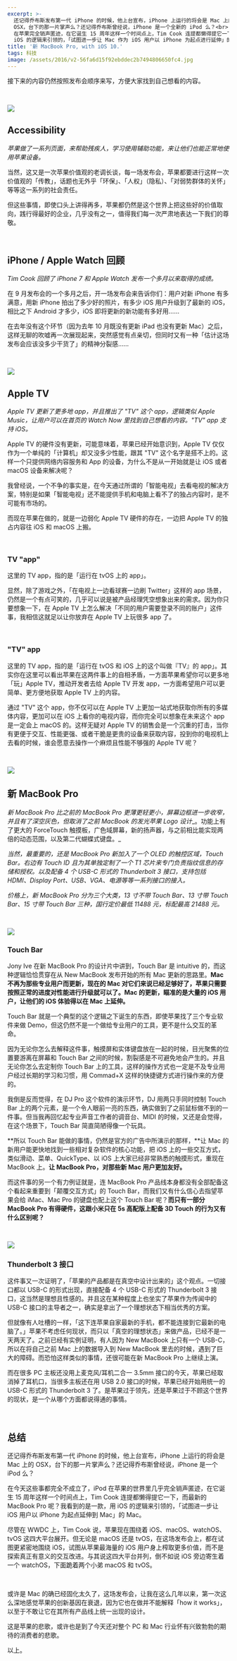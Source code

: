```yaml
---
excerpt: >-
  还记得乔布斯发布第一代 iPhone 的时候，他上台宣布，iPhone 上运行的将会是 Mac 上的
  OSX，台下的那一片掌声么？还记得乔布斯曾经说，iPhone 是一个全新的 iPod 么？<br> 在今天这些事都完全不成立了，iPod
  在苹果完全销声匿迹，在它诞生 15 周年这样一个时间点上，Tim Cook 连提都懒得提它一下，而最新的 MacBook Pro 呢？我看到的是一款，用
  iOS 的逻辑来引领的，「试图进一步让 Mac 作为 iOS 用户以 iPhone 为起点进行延伸」的 Mac。
title: '新 MacBook Pro, with iOS 10.'
tags: 科技
image: /assets/2016/v2-56fa6d15f92ebddec2b7494806650fc4.jpg
---
```


接下来的内容仍然按照发布会顺序来写，方便大家找到自己想看的内容。

<br>

![](/assets/2016/v2-fc8eb45d58a0320140f5c01d9c1994d7.jpg)

## Accessibility

_苹果做了一系列页面，来帮助残疾人，学习使用辅助功能，来让他们也能正常地使用苹果设备。_

当然，这又是一次苹果价值观的老调长谈，每一场发布会，苹果都要进行这样一次价值观的「传教」，话题也无外乎「环保」、「人权」（隐私）、「对弱势群体的关怀」等等这一系列的社会责任。

但这些事情，即使口头上讲得再多，苹果都仍然是这个世界上把这些好的价值取向，践行得最好的企业，几乎没有之一，值得我们每一次严肃地表达一下我们的尊敬。

<br>

## iPhone / Apple Watch 回顾

_Tim Cook 回顾了 iPhone 7 和 Apple Watch 发布一个多月以来取得的成绩。_

在 9 月发布会的一个多月之后，开一场发布会来告诉你们：用户对新 iPhone 有多满意，用新 iPhone 拍出了多少好的照片，有多少 iOS 用户升级到了最新的 iOS，相比之下 Android 才多少，iOS 即将更新的新功能有多好用……

在去年没有这个环节（因为去年 10 月既没有更新 iPad 也没有更新 Mac）之后，这样无聊的吹嘘再一次展现起来，突然感觉有点亲切，但同时又有一种「估计这场发布会应该没多少干货了」的精神分裂感……

<br>

![](/assets/2016/v2-95009221914083a5abd100a34b7be3af.jpg)

## Apple TV

_Apple TV 更新了更多地 app，并且推出了 "TV" 这个 app，逻辑类似 Apple Music，让用户可以在首页的 Watch Now 里找到自己想看的内容。"TV" app 支持 iOS。_

Apple TV 的硬件没有更新，可能意味着，苹果已经开始意识到，Apple TV 仅仅作为一个单纯的「计算机」却又没多少性能，跟其 "TV" 这个名字是搭不上的。这样一个只提供网络内容服务和 App 的设备，为什么不是从一开始就是让 iOS 或者 macOS 设备来解决呢？

我曾经说，一个不争的事实是，在今天通过所谓的「智能电视」去看电视的解决方案，特别是如果「智能电视」还不能提供手机和电脑上看不了的独占内容时，是不可能有市场的。

而现在苹果在做的，就是一边弱化 Apple TV 硬件的存在，一边把 Apple TV 的独占内容往 iOS 和 macOS 上搬。

<br>

### TV "app"

这里的 TV app，指的是「运行在 tvOS 上的 app」。

显然，除了游戏之外，「在电视上一边看球赛一边刷 Twitter」这样的 app 场景，仍然是一个有点可笑的，几乎可以说是被产品经理凭空想象出来的需求。因为你只要想象一下，在 Apple TV 上怎么解决「不同的用户需要登录不同的账户」这件事，我相信这就足以让你放弃在 Apple TV 上玩很多 app 了。

<br>

### "TV" app

这里的 TV app，指的是「运行在 tvOS 和 iOS 上的这个叫做『TV』的 app」。其实你在这里可以看出苹果在这两件事上的自相矛盾，一方面苹果希望你可以更多地「玩」Apple TV，推动开发者去给 Apple TV 开发 app，一方面希望用户可以更简单、更方便地获取 Apple TV 上的内容。

通过 "TV" 这个 app，你不仅可以在 Apple TV 上更加一站式地获取你所有的多媒体内容，更加可以在 iOS 上看你的电视内容，而你完全可以想象在未来这个 app 是一定会上 macOS 的。这样无疑对 Apple TV 的销售会是一个沉重的打击，当你有更便于交互、性能更强、或者干脆是更贵的设备来获取内容，投到你的电视机上去看的时候，谁会愿意去操作一个麻烦且性能不够强的 Apple TV 呢？

<br>

![](/assets/2016/v2-515159ca3441089448f1fb9a273b488c.jpg)

## 新 MacBook Pro

_新 MacBook Pro 比之前的 MacBook Pro 更薄更轻更小，屏幕边框进一步收窄，并且有了深空灰色，但取消了之前 MacBook 的发光苹果 Logo 设计__。功能上有了更大的 ForceTouch 触摸板，广色域屏幕，新的扬声器，与之前相比能实现两倍的动态范围，以及第二代蝴蝶式键盘。_

_当然，最重要的，还是 MacBook Pro 新加入了一个 OLED 的触控区域，Touch Bar。右边有 Touch ID 且为其单独定制了一个 T1 芯片来专门负责指纹信息的存储和授权。以及配备 4 个 USB-C 形式的 Thunderbolt 3 接口，支持包括 HDMI、Display Port、USB、VGA、电源等等一系列接口的接入。_

_价格上，新 MacBook Pro 分为三个大类，13 寸不带 Touch Bar、13 寸带 Touch Bar、15 寸带 Touch Bar 三种，国行定价最低 11488 元，标配最高 21488 元。_

<br>

![](/assets/2016/v2-84ae9aa9ec3dccbeea04aa20eb8aaf92.jpg)

### Touch Bar

Jony Ive 在新 MacBook Pro 的设计片中讲到，Touch Bar 是 intuitive 的，而这种逻辑恰恰贯穿在从 New MacBook 发布开始的所有 Mac 更新的思路里。**Mac 不再为那些专业用户而更新，现在的 Mac 对它们来说已经足够好了，苹果只需要按照正常的进度对性能进行升级就可以了。Mac 的更新，瞄准的是大量的 iOS 用户，让他们的 iOS 体验得以在 Mac 上延伸。**

Touch Bar 就是一个典型的这个逻辑之下诞生的东西，即使苹果找了三个专业软件来做 Demo，但这仍然不是一个做给专业用户的工具，更不是什么交互的革命。

因为无论你怎么去解释这件事，触摸屏和实体键盘放在一起的时候，目光聚焦的位置要游离在屏幕和 Touch Bar 之间的时候，割裂感是不可避免地会产生的。并且无论你怎么去定制你 Touch Bar 上的工具，这样的操作方式也一定是不及专业用户经过长期的学习和习惯，用 Commad+X 这样的快捷键方式进行操作来的方便的。

我倒是反而觉得，在 DJ Pro 这个软件的演示环节，DJ 用两只手同时控制 Touch Bar 上的两个元素，是一个令人眼前一亮的东西，确实做到了之前鼠标做不到的一件事。但当我再回忆起专业声音工作者的调音台、MIDI 的时候，又还是会觉得，在这个场景下，Touch Bar 简直简陋得像一个玩具。

**所以 Touch Bar 能做的事情，仍然是官方的广告中所演示的那样，**让 Mac 的新用户能更快地找到一些相对复杂软件的核心功能，把 iOS 上的一些交互方式，类似滑动、菜单、QuickType、以 iOS 上大家已经非常熟悉的触摸形式，重现在 MacBook 上。**让 MacBook Pro，对那些新 Mac 用户更加友好。**

而这件事的另一个有力例证就是，连 MacBook Pro 产品线本身都没有全部配备这个看起来重要到「颠覆交互方式」的 Touch Bar，而我们又有什么信心去指望苹果会给 iMac、Mac Pro 的键盘也配上这个 Touch Bar 呢？**而只有一部分 MacBook Pro 有得硬件，这跟小米只在 5s 高配版上配备 3D Touch 的行为又有什么区别呢？**

<br>

![](/assets/2016/v2-033944b866fb1d767000268988fd2123.jpg)

### Thunderbolt 3 接口

这件事又一次证明了，「苹果的产品都是在真空中设计出来的」这个观点。一切接口都以 USB-C 的形式出现，直接配备 4 个 USB-C 形式的 Thunderbolt 3 接口，这当然是理想且性感的。并且这在某种程度上也坐实了苹果作为传闻中的 USB-C 接口的主导者之一，确实是拿出了一个理想状态下相当优秀的方案。

但就像有人吐槽的一样，「这下连苹果自家最新的手机，都不能连接到它最新的电脑了。」苹果不考虑任何现状，而只以「真空的理想状态」来做产品，已经不是一天两天了。之前已经有实例证明，有人因为 New MacBook 上只有一个 USB-C，所以在将自己之前 Mac 上的数据导入到 New MacBook 里去的时候，遇到了巨大的障碍。而恐怕这样类似的事情，还很可能在新 MacBook Pro 上继续上演。

而在很多 PC 主板还没用上麦克风/耳机二合一 3.5mm 接口的今天，苹果已经取消掉了耳机口，当很多主板还在用 USB 2.0 接口的时候，苹果已经开始用统一的 USB-C 形式的 Thunderbolt 3 了。是苹果过于领先，还是苹果过于不顾这个世界的现状，是一个从哪个方面都说得通的事情。

<br>

## 总结

还记得乔布斯发布第一代 iPhone 的时候，他上台宣布，iPhone 上运行的将会是 Mac 上的 OSX，台下的那一片掌声么？还记得乔布斯曾经说，iPhone 是一个 iPod 么？

在今天这些事都完全不成立了，iPod 在苹果的世界里几乎完全销声匿迹，在它诞生 15 周年这样一个时间点上，Tim Cook 连提都懒得提它一下，而最新的 MacBook Pro 呢？我看到的是一款，用 iOS 的逻辑来引领的，「试图进一步让 iOS 用户以 iPhone 为起点延伸到 Mac」的 Mac。

尽管在 WWDC 上，Tim Cook 说，苹果现在围绕着 iOS、macOS、watchOS、tvOS 这四大平台展开。但无论是 macOS 还是 tvOS，在这场发布会上，都在试图更紧密地围绕 iOS，试图从苹果最海量的 iOS 用户身上榨取更多价值，而不是探索真正有意义的交互改进。与其说这四大平台并列，倒不如说 iOS 旁边寄生着一个 watchOS，下面跪着两个小弟 macOS 和 tvOS。

<br>

或许是 Mac 的确已经固化太久了，这场发布会，让我在这么几年以来，第一次这么深地感觉苹果的创新基因在衰退，因为它也在做并不能解释「how it works」，以至于不敢让它在其所有产品线上统一出现的设计。

这是苹果的悲歌，或许也是到了今天还对整个 PC 和 Mac 行业怀有兴致勃勃的期待的消费者的悲歌。

以上。
